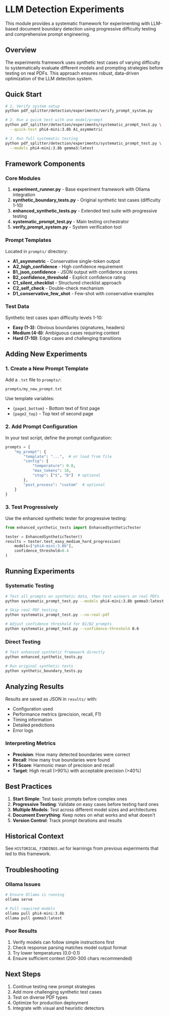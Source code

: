 # LLM Detection Experiments

This module provides a systematic framework for experimenting with LLM-based document boundary detection using progressive difficulty testing and comprehensive prompt engineering.

## Overview

The experiments framework uses synthetic test cases of varying difficulty to systematically evaluate different models and prompting strategies before testing on real PDFs. This approach ensures robust, data-driven optimization of the LLM detection system.

## Quick Start

```bash
# 1. Verify system setup
python pdf_splitter/detection/experiments/verify_prompt_system.py

# 2. Run a quick test with one model/prompt
python pdf_splitter/detection/experiments/systematic_prompt_test.py \
  --quick-test phi4-mini:3.8b A1_asymmetric

# 3. Run full systematic testing
python pdf_splitter/detection/experiments/systematic_prompt_test.py \
  --models phi4-mini:3.8b gemma3:latest
```

## Framework Components

### Core Modules

1. **experiment_runner.py** - Base experiment framework with Ollama integration
2. **synthetic_boundary_tests.py** - Original synthetic test cases (difficulty 1-10)
3. **enhanced_synthetic_tests.py** - Extended test suite with progressive testing
4. **systematic_prompt_test.py** - Main testing orchestrator
5. **verify_prompt_system.py** - System verification tool

### Prompt Templates

Located in `prompts/` directory:

- **A1_asymmetric** - Conservative single-token output
- **A2_high_confidence** - High confidence requirement
- **B1_json_confidence** - JSON output with confidence scores
- **B2_confidence_threshold** - Explicit confidence rating
- **C1_silent_checklist** - Structured checklist approach
- **C2_self_check** - Double-check mechanism
- **D1_conservative_few_shot** - Few-shot with conservative examples

### Test Data

Synthetic test cases span difficulty levels 1-10:
- **Easy (1-3)**: Obvious boundaries (signatures, headers)
- **Medium (4-6)**: Ambiguous cases requiring context
- **Hard (7-10)**: Edge cases and challenging transitions

## Adding New Experiments

### 1. Create a New Prompt Template

Add a `.txt` file to `prompts/`:

```
prompts/my_new_prompt.txt
```

Use template variables:
- `{page1_bottom}` - Bottom text of first page
- `{page2_top}` - Top text of second page

### 2. Add Prompt Configuration

In your test script, define the prompt configuration:

```python
prompts = {
    "my_prompt": {
        "template": "...",  # or load from file
        "config": {
            "temperature": 0.0,
            "max_tokens": 10,
            "stop": ["S", "D"]  # optional
        },
        "post_process": "custom"  # optional
    }
}
```

### 3. Test Progressively

Use the enhanced synthetic tester for progressive testing:

```python
from enhanced_synthetic_tests import EnhancedSyntheticTester

tester = EnhancedSyntheticTester()
results = tester.test_easy_medium_hard_progression(
    models=["phi4-mini:3.8b"],
    confidence_threshold=0.4
)
```

## Running Experiments

### Systematic Testing

```bash
# Test all prompts on synthetic data, then test winners on real PDFs
python systematic_prompt_test.py --models phi4-mini:3.8b gemma3:latest

# Skip real PDF testing
python systematic_prompt_test.py --no-real-pdf

# Adjust confidence threshold for B1/B2 prompts
python systematic_prompt_test.py --confidence-threshold 0.6
```

### Direct Testing

```bash
# Test enhanced synthetic framework directly
python enhanced_synthetic_tests.py

# Run original synthetic tests
python synthetic_boundary_tests.py
```

## Analyzing Results

Results are saved as JSON in `results/` with:
- Configuration used
- Performance metrics (precision, recall, F1)
- Timing information
- Detailed predictions
- Error logs

### Interpreting Metrics

- **Precision**: How many detected boundaries were correct
- **Recall**: How many true boundaries were found
- **F1 Score**: Harmonic mean of precision and recall
- **Target**: High recall (>90%) with acceptable precision (>40%)

## Best Practices

1. **Start Simple**: Test basic prompts before complex ones
2. **Progressive Testing**: Validate on easy cases before testing hard ones
3. **Multiple Models**: Test across different model sizes and architectures
4. **Document Everything**: Keep notes on what works and what doesn't
5. **Version Control**: Track prompt iterations and results

## Historical Context

See `HISTORICAL_FINDINGS.md` for learnings from previous experiments that led to this framework.

## Troubleshooting

### Ollama Issues
```bash
# Ensure Ollama is running
ollama serve

# Pull required models
ollama pull phi4-mini:3.8b
ollama pull gemma3:latest
```

### Poor Results
1. Verify models can follow simple instructions first
2. Check response parsing matches model output format
3. Try lower temperatures (0.0-0.1)
4. Ensure sufficient context (200-300 chars recommended)

## Next Steps

1. Continue testing new prompt strategies
2. Add more challenging synthetic test cases
3. Test on diverse PDF types
4. Optimize for production deployment
5. Integrate with visual and heuristic detectors
